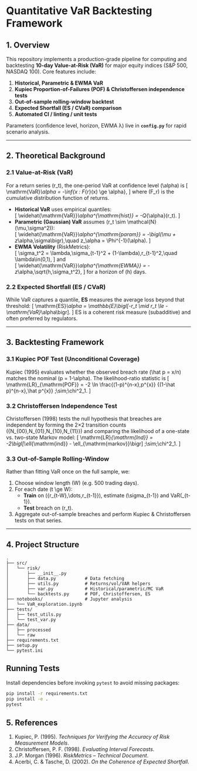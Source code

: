 # Quantitative VaR Backtesting Framework

## 1. Overview

This repository implements a production-grade pipeline for computing and backtesting **10-day Value-at-Risk (VaR)** for major equity indices (S&P 500, NASDAQ 100). Core features include:

1. **Historical, Parametric & EWMA VaR**  
2. **Kupiec Proportion-of-Failures (POF) & Christoffersen independence tests**  
3. **Out-of-sample rolling-window backtest**  
4. **Expected Shortfall (ES / CVaR) comparison**  
5. **Automated CI / linting / unit tests**

Parameters (confidence level, horizon, EWMA λ) live in **`config.py`** for rapid scenario analysis.

---

## 2. Theoretical Background

### 2.1 Value-at-Risk (VaR)

For a return series \(r_t\), the one-period VaR at confidence level \(\alpha\) is
\[
  \mathrm{VaR}_\alpha = -\inf\{x : F_{r}(x) \ge \alpha\},
\]
where \(F_r\) is the cumulative distribution function of returns.  

- **Historical VaR** uses empirical quantiles:  
  \[
    \widehat{\mathrm{VaR}}_\alpha^{\mathrm{hist}} = -Q_{\alpha}(r_t).
  \]
- **Parametric (Gaussian) VaR** assumes \(r_t \sim \mathcal{N}(\mu,\sigma^2)\):  
  \[
    \widehat{\mathrm{VaR}}_\alpha^{\mathrm{param}} 
    = -\bigl(\mu + z_\alpha\,\sigma\bigr),\quad z_\alpha = \Phi^{-1}(\alpha).
  \]
- **EWMA Volatility** (RiskMetrics):  
  \[
    \sigma_t^2 = \lambda\,\sigma_{t-1}^2 + (1-\lambda)\,r_{t-1}^2,\quad \lambda\in(0,1),
  \]
  and  
  \[
    \widehat{\mathrm{VaR}}_\alpha^{\mathrm{EWMA}} 
    = -z_\alpha\,\sqrt{h\,\sigma_t^2},
  \]
  for a horizon of \(h\) days.

### 2.2 Expected Shortfall (ES / CVaR)

While VaR captures a quantile, **ES** measures the average loss beyond that threshold:
\[
  \mathrm{ES}_\alpha = \mathbb{E}\bigl[-r_t \mid r_t \le -\mathrm{VaR}_\alpha\bigr].
\]
ES is a coherent risk measure (subadditive) and often preferred by regulators.

---

## 3. Backtesting Framework

### 3.1 Kupiec POF Test (Unconditional Coverage)

Kupiec (1995) evaluates whether the observed breach rate \(\hat p = x/n\) matches the nominal \(p = 1-\alpha\). The likelihood-ratio statistic is
\[
  \mathrm{LR}_{\mathrm{POF}}
  = -2 \ln
    \frac{(1-p)^{n-x}\,p^{x}}
         {(1-\hat p)^{n-x}\,\hat p^{x}}
  \;\sim\;\chi^2_1.
\]

### 3.2 Christoffersen Independence Test

Christoffersen (1998) tests the null hypothesis that breaches are independent by forming the 2×2 transition counts \(\{N_{00},N_{01},N_{10},N_{11}\}\) and comparing the likelihood of a one-state vs. two-state Markov model:
\[
  \mathrm{LR}_{\mathrm{Ind}}
  = -2\bigl[\ell_{\mathrm{ind}} - \ell_{\mathrm{markov}}\bigr]
  \;\sim\;\chi^2_1.
\]

### 3.3 Out-of-Sample Rolling-Window

Rather than fitting VaR once on the full sample, we:

1. Choose window length \(W\) (e.g. 500 trading days).  
2. For each date \(t \ge W\):  
   - **Train** on \(\{r_{t-W},\dots,r_{t-1}\}\), estimate \(\sigma_{t-1}\) and VaR\(_{t-1}\).  
   - **Test** breach on \(r_t\).  
3. Aggregate out-of-sample breaches and perform Kupiec & Christoffersen tests on that series.

---


## 4. Project Structure

```
.
├── src/
│   └── risk/
│       ├── __init__.py
│       ├── data.py           # Data fetching
│       ├── utils.py          # Returns/vol/VAR helpers
│       ├── var.py            # Historical/parametric/MC VaR
│       └── backtests.py      # POF, Christoffersen, ES
├── notebooks/                # Jupyter analysis
│   └── VaR_exploration.ipynb
├── tests/
│   ├── test_utils.py
│   └── test_var.py
├── data/
│   ├── processed
│   └── raw
├── requirements.txt
├── setup.py
└── pytest.ini
```

## Running Tests

Install dependencies before invoking `pytest` to avoid missing packages:

```bash
pip install -r requirements.txt
pip install -e .
pytest
```


## 5. References

1. Kupiec, P. (1995). *Techniques for Verifying the Accuracy of Risk Measurement Models*.  
2. Christoffersen, P. F. (1998). *Evaluating Interval Forecasts*.  
3. J.P. Morgan (1996). *RiskMetrics – Technical Document*.  
4. Acerbi, C. & Tasche, D. (2002). *On the Coherence of Expected Shortfall*.